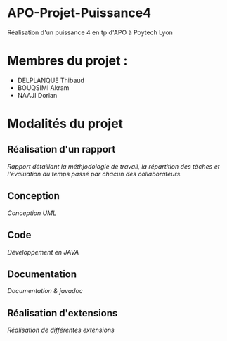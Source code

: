 # APO-Projet-Puissance4
Réalisation d'un puissance 4 en tp d'APO à Poytech Lyon

# Membres du projet :
  * DELPLANQUE Thibaud
  * BOUQSIMI Akram
  * NAAJI Dorian

# Modalités du projet

## Réalisation d'un rapport
*Rapport détaillant la méthjodologie de travail, la répartition des tâches et l'évaluation du temps passé par chacun des collaborateurs.*

## Conception
*Conception UML*

## Code
*Développement en JAVA*

## Documentation
*Documentation & javadoc*

## Réalisation d'extensions
*Réalisation de différentes extensions*
